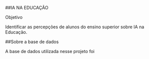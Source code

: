 ##IA NA EDUCAÇÃO

Objetivo

Identificar as percepções de alunos do ensino superior sobre IA na Educação.

##Sobre a base de dados

A base de dados utilizada nesse projeto foi 
